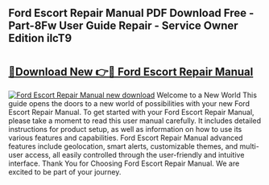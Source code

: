 ## Ford Escort Repair Manual PDF Download Free - Part-8Fw User Guide Repair - Service Owner Edition ilcT9

# <h2><a href="http://bc79922.oget.top/?id=Ford+Escort+Repair+Manual">🔗Download New 👉🔴 Ford Escort Repair Manual</a></h2>

[![Ford Escort Repair Manual new download](https://i.imgur.com/5g1atiW.png)](http://bc79922.oget.top/?id=Ford+Escort+Repair+Manual)
Welcome to a New World This guide opens the doors to a new world of possibilities with your new Ford Escort Repair Manual. To get started with your Ford Escort Repair Manual, please take a moment to read this user manual carefully. It includes detailed instructions for product setup, as well as information on how to use its various features and capabilities. Ford Escort Repair Manual advanced features include geolocation, smart alerts, customizable themes, and multi-user access, all easily controlled through the user-friendly and intuitive interface. Thank You for Choosing Ford Escort Repair Manual. We are excited to be part of your journey.
